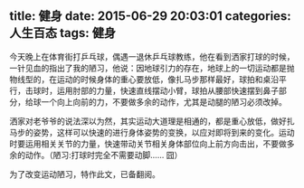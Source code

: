 title: 健身
date: 2015-06-29 20:03:01
categories: 人生百态
tags: 健身
---
今天晚上在体育街打乒乓球，偶遇一退休乒乓球教练，他在看到洒家打球的时候，一针见血的指出了我的陋习，他说：因地球引力的存在，地球上的一切运动都是抛物线型的，在运动的时候身体的重心要放低，像扎马步那样最好，球拍和桌沿平行，击球时，运用肘部的力量，快速直线摆动小臂，球拍从腰部快速摆到鼻子部分，给球一个向上向前的力，不要做多余的动作，尤其是动腿的陋习必须改掉。

洒家对老爷爷的说法深以为然，其实运动大道理是相通的，都是重心放低，做好扎马步的姿势，这样可以快速的进行身体姿势的变换，以应对即将到来的变化。运动时要运用相关关节的力量，快速带动关节相关身体部位向上前方向击出，不要做多余的动作。（陋习:打球时完全不需要动脚…… 囧）

为了改变运动陋习，特作此文，已备翻阅。